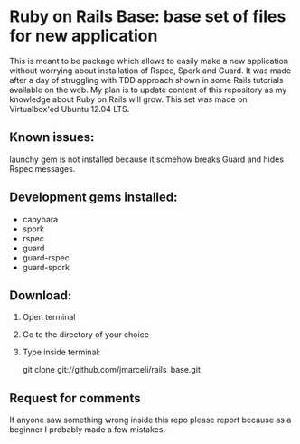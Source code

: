 # Ruby on Rails Base: base set of files for new application

This is meant to be package which allows to easily make a new application without worrying about installation of Rspec, Spork and Guard. It was made after a day of struggling with TDD approach shown in some Rails tutorials available on the web.
My plan is to update content of this repository as my knowledge about Ruby on Rails will grow.
This set was made on Virtualbox'ed Ubuntu 12.04 LTS.

## Known issues:

launchy gem is not installed because it somehow breaks Guard and hides Rspec messages.

## Development gems installed:

- capybara
- spork
- rspec
- guard
- guard-rspec
- guard-spork

## Download:

1. Open terminal
2. Go to the directory of your choice
3. Type inside terminal:

    git clone git://github.com/jmarceli/rails_base.git

## Request for comments

If anyone saw something wrong inside this repo please report because as a beginner I probably made a few mistakes.
